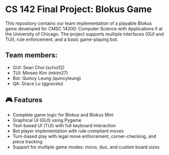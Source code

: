# CS 142 Final Project: Blokus Game

This repository contains our team implementation of a playable Blokus game developed for CMSC 14200: Computer Science with Applications II at the University of Chicago. The project supports multiple interfaces (GUI and TUI), rule enforcement, and a basic game-playing bot.

## Team members:
- GUI: Sean Choi (schoi12)
- TUI: Minseo Kim (mkim27)
- Bot: Quincy Leung (quincyleung)
- QA: Grace Lu (ggracelu)

## 🎮 Features

- Complete game logic for Blokus and Blokus Mini
- Graphical UI (GUI) using Pygame
- Text-based UI (TUI) with full keyboard interaction
- Bot player implementation with rule-compliant moves
- Turn-based play with legal move enforcement, corner-checking, and piece tracking
- Support for multiple game modes: mono, duo, and custom board sizes
